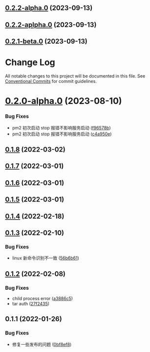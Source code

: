 ## [0.2.2-alpha.0](https://github.com/yanuoda/nidle/compare/v0.2.2-aplpha.0...v0.2.2-alpha.0) (2023-09-13)



## [0.2.2-aplpha.0](https://github.com/yanuoda/nidle/compare/v0.2.1-beta.0...v0.2.2-aplpha.0) (2023-09-13)



## [0.2.1-beta.0](https://github.com/yanuoda/nidle/compare/v0.2.1-alpha.0...v0.2.1-beta.0) (2023-09-13)



# Change Log

All notable changes to this project will be documented in this file.
See [Conventional Commits](https://conventionalcommits.org) for commit guidelines.

# [0.2.0-alpha.0](https://github.com/yanuoda/nidle/compare/v0.1.8...v0.2.0-alpha.0) (2023-08-10)


### Bug Fixes

* pm2 初次启动 stop 报错不影响服务启动 ([f96578b](https://github.com/yanuoda/nidle/commit/f96578b085a6047643fdadd5fb492f501a51a893))
* pm2 初次启动 stop 报错不影响服务启动 ([c4a950e](https://github.com/yanuoda/nidle/commit/c4a950e820d9b871ec3b46b7da1364be1a8fa92f))





## [0.1.8](https://github.com/yanuoda/nidle/compare/v0.1.7...v0.1.8) (2022-03-02)



## [0.1.7](https://github.com/yanuoda/nidle/compare/v0.1.6...v0.1.7) (2022-03-01)



## [0.1.6](https://github.com/yanuoda/nidle/compare/v0.1.5...v0.1.6) (2022-03-01)



## [0.1.5](https://github.com/yanuoda/nidle/compare/v0.1.4...v0.1.5) (2022-03-01)



## [0.1.4](https://github.com/yanuoda/nidle/compare/v0.1.3...v0.1.4) (2022-02-18)



## [0.1.3](https://github.com/yanuoda/nidle/compare/v0.1.2...v0.1.3) (2022-02-10)


### Bug Fixes

* linux 新命令识别不一致 ([56b6b61](https://github.com/yanuoda/nidle/commit/56b6b61ff98466d5aaf5f753256783d2a7b7c9c6))



## [0.1.2](https://github.com/yanuoda/nidle/compare/v0.1.1...v0.1.2) (2022-02-08)


### Bug Fixes

* child process error ([a3886c5](https://github.com/yanuoda/nidle/commit/a3886c524a9de74deab93e9e2293aff7e3bb7a00))
* tar auth ([27f2435](https://github.com/yanuoda/nidle/commit/27f2435545174bec63f0d5cb3bf391f8fbc3c2ad))



## 0.1.1 (2022-01-26)


### Bug Fixes

* 修复一些发布的问题 ([0bf8ef8](https://github.com/yanuoda/nidle/commit/0bf8ef8b15bfd7c8e2bbac7eaf1c8506356c74ab))

